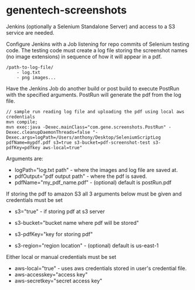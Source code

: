 # genentech-screenshots

Jenkins (optionally a Selenium Standalone Server) and access to a S3 service are needed.

Configure Jenkins with a Job listening for repo commits of Selenium testing code. The testing code must create a log file storing the screenshot names (no image extensions) in sequence of how it will appear in a pdf.

```
/path-to-log-file/
    - log.txt
    - png images...
```
    
Have the Jenkins Job do another build or post build to execute PostRun with the specified arguments. PostRun will generate the pdf from the log file.

```
// sample run reading log file and uploading the pdf using local aws credentials
mvn compile;
mvn exec:java -Dexec.mainClass="com.gene.screenshots.PostRun" -Dexec.cleanupDaemonThreads=false "-Dexec.args=logPath=/Users/anthony/Desktop/SeleniumScriptLog pdfName=mypdf.pdf s3=true s3-bucket=pdf-screenshot-test s3-pdfKey=pdfkey aws-local=true"
```

Arguments are:

- logPath="log.txt path" - where the images and log file are saved at.
- pdfOutput="pdf output path" - where the pdf is saved.
- pdfName="my_pdf_name.pdf" - (optional) default is postRun.pdf

If storing the pdf to amazon S3 all 3 arguments below must be given and credentials must be set
- s3="true" - if storing pdf at s3 server
- s3-bucket="bucket name where pdf will be stored"
- s3-pdfKey="key for storing pdf"

- s3-region="region location" - (optional) default is us-east-1

Either local or manual credentials must be set
- aws-local="true" - uses aws credentials stored in user's credential file.
- aws-accesskey="access key"
- aws-secretkey="secret access key"

